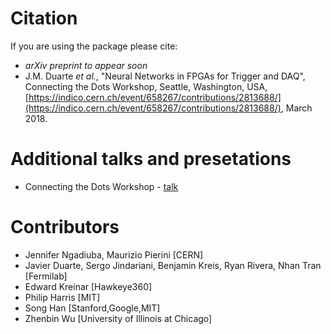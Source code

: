 # Citation

If you are using the package please cite:
   * _arXiv preprint to appear soon_
   * J.M. Duarte _et al._, "Neural Networks in FPGAs for Trigger and DAQ", Connecting the Dots Workshop, Seattle, Washington, USA, [https://indico.cern.ch/event/658267/contributions/2813688/](https://indico.cern.ch/event/658267/contributions/2813688/), March 2018.

# Additional talks and presetations
   * Connecting the Dots Workshop - [talk](https://indico.cern.ch/event/658267/contributions/2813688/)

# Contributors

   * Jennifer Ngadiuba, Maurizio Pierini [CERN]
   * Javier Duarte, Sergo Jindariani, Benjamin Kreis, Ryan Rivera, Nhan Tran [Fermilab]
   * Edward Kreinar [Hawkeye360]
   * Philip Harris [MIT]
   * Song Han [Stanford,Google,MIT]
   * Zhenbin Wu [University of Illinois at Chicago]